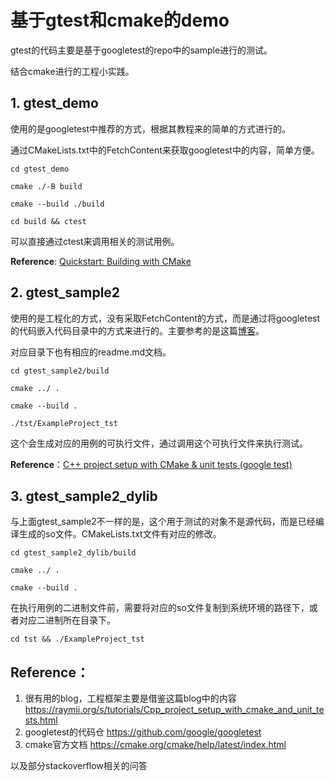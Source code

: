 # 基于gtest和cmake的demo

gtest的代码主要是基于googletest的repo中的sample进行的测试。

结合cmake进行的工程小实践。



## 1. gtest_demo

使用的是googletest中推荐的方式，根据其教程来的简单的方式进行的。

通过CMakeLists.txt中的FetchContent来获取googletest中的内容，简单方便。

`cd gtest_demo`

`cmake ./-B build `

`cmake --build ./build`

`cd build && ctest`

可以直接通过ctest来调用相关的测试用例。

**Reference**: [Quickstart: Building with CMake](https://google.github.io/googletest/quickstart-cmake.html)



## 2. gtest_sample2

使用的是工程化的方式，没有采取FetchContent的方式，而是通过将googletest的代码嵌入代码目录中的方式来进行的。主要参考的是这篇[博客](https://raymii.org/s/tutorials/Cpp_project_setup_with_cmake_and_unit_tests.html )。

对应目录下也有相应的readme.md文档。

`cd gtest_sample2/build`

`cmake ../ .`

`cmake --build .`

`./tst/ExampleProject_tst`

这个会生成对应的用例的可执行文件，通过调用这个可执行文件来执行测试。

**Reference**：[C++ project setup with CMake & unit tests (google test)](https://raymii.org/s/tutorials/Cpp_project_setup_with_cmake_and_unit_tests.html)



## 3. gtest_sample2_dylib

与上面gtest_sample2不一样的是，这个用于测试的对象不是源代码，而是已经编译生成的so文件。CMakeLists.txt文件有对应的修改。

`cd gtest_sample2_dylib/build`

`cmake ../ .`

`cmake --build .`

在执行用例的二进制文件前，需要将对应的so文件复制到系统环境的路径下，或者对应二进制所在目录下。

`cd tst && ./ExampleProject_tst `



## Reference：

1. 很有用的blog，工程框架主要是借鉴这篇blog中的内容 https://raymii.org/s/tutorials/Cpp_project_setup_with_cmake_and_unit_tests.html 
2. googletest的代码仓 https://github.com/google/googletest 
3. cmake官方文档 https://cmake.org/cmake/help/latest/index.html 

以及部分stackoverflow相关的问答






